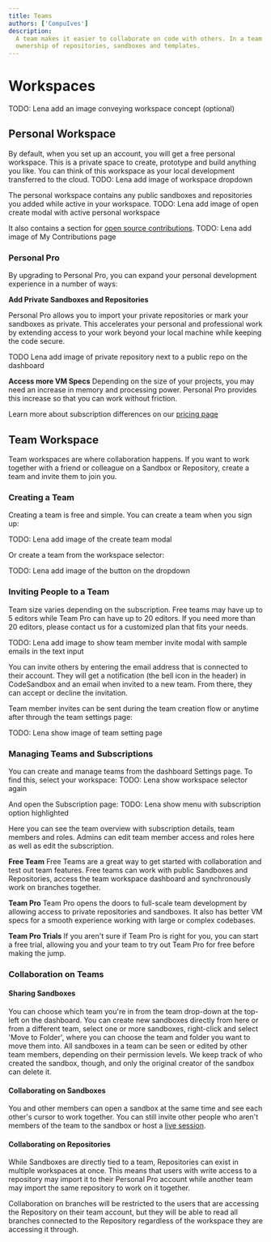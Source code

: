 ```yaml
---
title: Teams
authors: ['CompuIves']
description:
  A team makes it easier to collaborate on code with others. In a team you share
  ownership of repositories, sandboxes and templates.
---
```


# Workspaces
TODO: Lena add an image conveying workspace concept (optional)
## Personal Workspace

By default, when you set up an account, you will get a free personal workspace. This is a private space to create, prototype and build anything you like. You can think of this workspace as your local development transferred to the cloud. 
TODO: Lena add image of workspace dropdown

The personal workspace contains any public sandboxes and repositories you added while active in your workspace.
TODO: Lena add image of open create modal with active personal workspace 

It also contains a section for [open source contributions](/getting-started/open-source#introducing-contribution-branches). 
TODO: Lena add image of My Contributions page

### Personal Pro
By upgrading to Personal Pro, you can expand your personal development experience in a number of ways: 

**Add Private Sandboxes and Repositories**

Personal Pro allows you to import your private repositories or mark your sandboxes as private. This accelerates your personal and professional work by extending access to your work beyond your local machine while keeping the code secure.

TODO Lena add image of private repository next to a public repo on the dashboard

**Access more VM Specs**
Depending on the size of your projects, you may need an increase in memory and processing power. Personal Pro provides this increase so that you can work without friction.

Learn more about subscription differences on our [pricing page](https://codesandbox.io/pricing) 

## Team Workspace 

Team workspaces are where collaboration happens. 
If you want to work together with a friend or colleague on a Sandbox or Repository, create a team and invite them to join you. 

### Creating a Team

Creating a team is free and simple. You can create a team when you sign up:

TODO: Lena add image of the create team modal

Or create a team from the workspace selector:

TODO: Lena add image of the button on the dropdown


### Inviting People to a Team

Team size varies depending on the subscription. Free teams may have up to 5 editors while Team Pro can have up to 20 editors. If you need more than 20 editors, please contact us for a customized plan that fits your needs. 

TODO: Lena add image to show team member invite modal with sample emails in the text input

You can invite others by entering the email address that is connected to their account. They will
get a notification (the bell icon in the header) in CodeSandbox and an email when
invited to a new team. From there, they can accept or decline the invitation.

Team member invites can be sent during the team creation flow or anytime after through the team settings page:

TODO: Lena show image of team setting page

### Managing Teams and Subscriptions

You can create and manage teams from the dashboard Settings page.
To find this, select your workspace:
TODO: Lena show workspace selector again

And open the Subscription page: 
TODO: Lena show menu with subscription option highlighted

Here you can see the team overview with subscription details, team members and roles.
Admins can edit team member access and roles here as well as edit the subscription. 

**Free Team**
Free Teams are a great way to get started with collaboration and test out team features. Free teams can work with public Sandboxes and Repositories, access the team workspace dashboard and synchronously work on branches together.

**Team Pro**
Team Pro opens the doors to full-scale team development by allowing access to private repositories and sandboxes. It also has better VM specs for a smooth experience working with large or complex codebases.

**Team Pro Trials**
If you aren't sure if Team Pro is right for you, you can start a free trial, allowing you and your team to try out Team Pro for free before making the jump.

### Collaboration on Teams

#### Sharing Sandboxes

You can choose which team you're in from the team drop-down at the top-left on
the dashboard. You can create new sandboxes directly from here or from a
different team, select one or more sandboxes, right-click and select 'Move to
Folder', where you can choose the team and folder you want to move them into.
All sandboxes in a team can be seen or edited by other team members, depending
on their permission levels. We keep track of who created the sandbox, though,
and only the original creator of the sandbox can delete it.

#### Collaborating on Sandboxes

You and other members can open a sandbox at the same time and see each other's
cursor to work together. You can still invite other people who aren't members of
the team to the sandbox or host a [live session](/learn/getting-started/collaborate-share).

#### Collaborating on Repositories

While Sandboxes are directly tied to a team, Repositories can exist in multiple workspaces at once. This means that users with write access to a repository may import it to their Personal Pro account while another team may import the same repository to work on it together.

Collaboration on branches will be restricted to the users that are accessing the Repository on their team account, but they will be able to read all branches connected to the Repository regardless of the workspace they are accessing it through.

 
